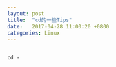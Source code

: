 ```yaml
---
layout: post
title:  "cd的一些Tips"
date:   2017-04-28 11:00:20 +0800
categories: Linux
---
```

<pre>
<code>
cd -
</code>
</pre>
